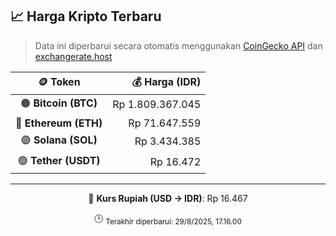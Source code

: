 

<!-- HARGA_KRIPTO -->
## 📈 Harga Kripto Terbaru

> Data ini diperbarui secara otomatis menggunakan [CoinGecko API](https://www.coingecko.com/) dan [exchangerate.host](https://exchangerate.host/)

<div align="center">

| 🪙 Token | 💰 Harga (IDR) |
|:------:|---------------:|
| 🟠 **Bitcoin (BTC)**   | Rp 1.809.367.045 |
| 🔵 **Ethereum (ETH)**  | Rp 71.647.559 |
| 🟣 **Solana (SOL)**    | Rp 3.434.385 |
| 🟢 **Tether (USDT)**   | Rp 16.472 |

---

💱 **Kurs Rupiah (USD → IDR)**: Rp 16.467

🕒 <sub>Terakhir diperbarui: 29/8/2025, 17.16.00</sub>

</div>
<!-- /HARGA_KRIPTO -->